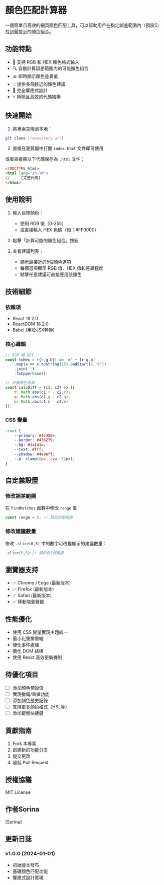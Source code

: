 # 顏色匹配計算器

一個簡單且高效的網頁顏色匹配工具，可以幫助用戶在指定誤差範圍內（預設5）找到最接近的顏色組合。

## 功能特點

- 🎨 支持 RGB 和 HEX 顏色格式輸入
- 🔍 自動計算誤差範圍內的可能顏色組合
- 📊 即時顯示顏色差異值
- 💡 提供多個接近的顏色建議
- 📱 完全響應式設計
- ⚡ 極簡且高效的代碼結構

## 快速開始

1. 將專案克隆到本地：
```bash
git clone [repository-url]
```

2. 直接在瀏覽器中打開 `index.html` 文件即可使用

或者直接將以下代碼保存為 `.html` 文件：

```html
<!DOCTYPE html>
<html lang="zh-TW">
// ... [完整代碼]
</html>
```

## 使用說明

1. 輸入目標顏色：
   - 使用 RGB 值（0-255）
   - 或直接輸入 HEX 色碼（如：#FF0000）

2. 點擊「計算可能的顏色組合」按鈕

3. 查看建議列表：
   - 顯示最接近的5個顏色選項
   - 每個選項顯示 RGB 值、HEX 值和差異程度
   - 點擊任意建議可直接應用該顏色

## 技術細節

### 依賴項
- React 18.2.0
- ReactDOM 18.2.0
- Babel (用於JSX轉換)

### 核心邏輯

```javascript
// RGB 轉 HEX
const toHex = ({r,g,b}) => '#' + [r,g,b]
    .map(x => x.toString(16).padStart(2,'0'))
    .join('')
    .toUpperCase();

// 計算顏色差異
const calcDiff = (c1, c2) => ({
    r: Math.abs(c1.r - c2.r),
    g: Math.abs(c1.g - c2.g),
    b: Math.abs(c1.b - c2.b)
});
```

### CSS 變量

```css
:root {
    --primary: #1c4565;
    --border: #436279;
    --bg: #1a1a1a;
    --text: #fff;
    --shadow: #4a9eff;
    --p: clamp(8px, 2vw, 12px);
}
```

## 自定義設置

### 修改誤差範圍
在 `findMatches` 函數中修改 `range` 值：

```javascript
const range = 5; // 默認誤差範圍
```

### 修改建議數量
修改 `.slice(0,5)` 中的數字可改變顯示的建議數量：

```javascript
.slice(0,5) // 顯示前5個建議
```

## 瀏覽器支持

- ✅ Chrome / Edge (最新版本)
- ✅ Firefox (最新版本)
- ✅ Safari (最新版本)
- ✅ 移動端瀏覽器

## 性能優化

- 使用 CSS 變量實現主題統一
- 最小化重排重繪
- 優化事件處理
- 簡化 DOM 結構
- 使用 React 高效更新機制

## 待優化項目

- [ ] 添加顏色預設值
- [ ] 實現撤銷/重做功能
- [ ] 添加顏色歷史記錄
- [ ] 支持更多顏色格式（HSL等）
- [ ] 添加鍵盤快捷鍵

## 貢獻指南

1. Fork 本專案
2. 創建新的功能分支
3. 提交更改
4. 發起 Pull Request

## 授權協議

MIT License

## 作者Sorina

[Sorina]

## 更新日誌

### v1.0.0 (2024-01-01)
- 初始版本發布
- 基礎顏色匹配功能
- 響應式設計實現
